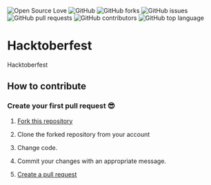 ![Open Source Love](https://img.shields.io/badge/Open%20Source-%E2%9D%A4-red.svg)
![GitHub](https://img.shields.io/github/license/cerohawke88/android-clean-code-mvp.svg)
![GitHub forks](https://img.shields.io/github/forks/cerohawke88/android-clean-code-mvp.svg)
![GitHub issues](https://img.shields.io/github/issues/cerohawke88/android-clean-code-mvp.svg)
![GitHub pull requests](https://img.shields.io/github/issues-pr/cerohawke88/android-clean-code-mvp.svg)
![GitHub contributors](https://img.shields.io/github/contributors/cerohawke88/android-clean-code-mvp.svg)
![GitHub top language](https://img.shields.io/github/languages/top/cerohawke88/android-clean-code-mvp.svg)

# Hacktoberfest

Hacktoberfest

## How to contribute 

### Create your first pull request :sunglasses:

1. [Fork this repository](https://help.github.com/articles/fork-a-repo/)

2. Clone the forked repository from your account

3. Change code.

4. Commit your changes with an appropriate message.

5. [Create a pull request](https://github.com/cerohawke88/android-clean-code-mvp/pulls)
